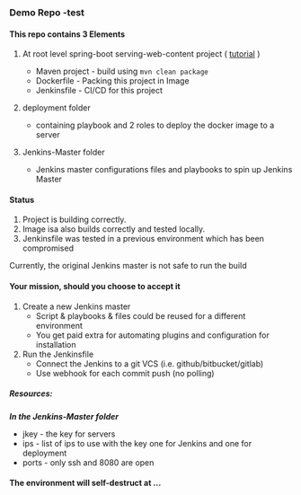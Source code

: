 ### Demo Repo -test

#### This repo contains 3 Elements
1. At root level spring-boot serving-web-content project ( [tutorial](https://spring.io/guides/gs/serving-web-content/) ) 
    - Maven project - build using `mvn clean package`
    - Dockerfile - Packing this project in Image  
    - Jenkinsfile - CI/CD for this project  

2. deployment folder 
    - containing playbook and 2 roles to deploy the docker image to a server

3. Jenkins-Master folder
    - Jenkins master configurations files and playbooks to spin up Jenkins Master
    
#### Status
1. Project is building correctly.
2. Image isa also builds correctly and tested locally. 
3. Jenkinsfile was tested in a previous environment which has been compromised

Currently, the original Jenkins master is not safe to run the build 
 
#### Your mission, should  you choose to accept it
1. Create a new Jenkins master
    - Script & playbooks & files could be reused for a different environment
    - You get paid extra for automating plugins and configuration for installation
2. Run the Jenkinsfile 
    - Connect the Jenkins to a git VCS (i.e. github/bitbucket/gitlab)
    - Use webhook for each commit push (no polling) 
    
##### Resources:
***In the Jenkins-Master folder***
* jkey - the key for servers
* ips - list of ips to use with the key one for Jenkins and one for deployment
* ports - only ssh and 8080 are open 


#### The environment will self-destruct at ... 
